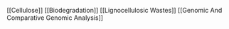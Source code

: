 [[Cellulose]]
[[Biodegradation]]
[[Lignocellulosic Wastes]]
[[Genomic And Comparative Genomic Analysis]]
